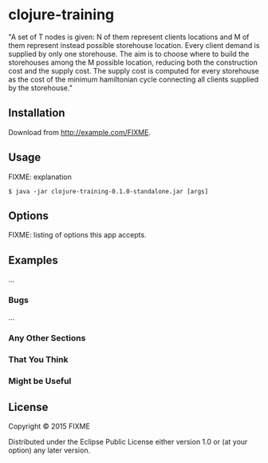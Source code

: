 # clojure-training

"A set of T nodes is given: N of them represent clients locations and M of them represent instead possible storehouse location.
Every client demand is supplied by only one storehouse. The aim is to choose where to build the storehouses among the M possible location, reducing both the construction cost and the supply cost. The supply cost is computed for every storehouse as the cost of the minimum 
hamiltonian cycle connecting all clients supplied by the storehouse."

## Installation

Download from http://example.com/FIXME.

## Usage

FIXME: explanation

    $ java -jar clojure-training-0.1.0-standalone.jar [args]

## Options

FIXME: listing of options this app accepts.

## Examples

...

### Bugs

...

### Any Other Sections
### That You Think
### Might be Useful

## License

Copyright © 2015 FIXME

Distributed under the Eclipse Public License either version 1.0 or (at
your option) any later version.
